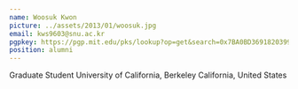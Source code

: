 ```yaml
---
name: Woosuk Kwon
picture: ../assets/2013/01/woosuk.jpg
email: kws9603@snu.ac.kr
pgpkey: https://pgp.mit.edu/pks/lookup?op=get&search=0x7BA0BD3691820399
position: alumni
---
```

Graduate Student
University of California, Berkeley
California, United States
